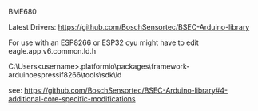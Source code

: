 BME680

Latest Drivers: https://github.com/BoschSensortec/BSEC-Arduino-library

For use with an ESP8266 or ESP32 oyu might have to edit eagle.app.v6.common.ld.h

C:\Users\<username>\.platformio\packages\framework-arduinoespressif8266\tools\sdk\ld

see: https://github.com/BoschSensortec/BSEC-Arduino-library#4-additional-core-specific-modifications

